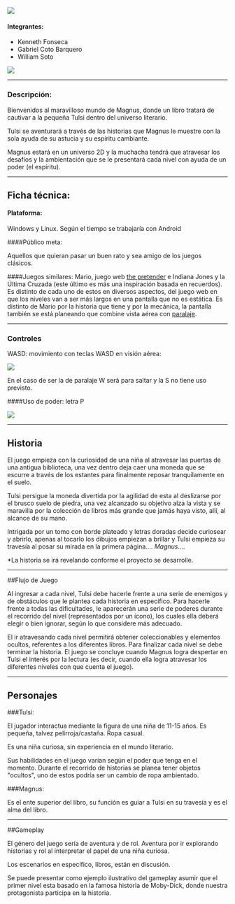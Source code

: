 ![](https://fbcdn-sphotos-a-a.akamaihd.net/hphotos-ak-frc1/t1.0-9/1976959_10203676119802471_212604512_n.jpg)

#### Integrantes:

- Kenneth Fonseca
- Gabriel Coto Barquero
- William Soto


![](https://scontent-a-lga.xx.fbcdn.net/hphotos-ash3/t1.0-9/1920430_10203676319687468_1409221105_n.jpg)

****

### Descripción:

Bienvenidos al maravilloso mundo de Magnus, donde un libro tratará de cautivar a la pequeña Tulsi dentro del universo literario. 

Tulsi se aventurará a través de las historias que Magnus le muestre con la sola ayuda de su astucia y su espíritu cambiante. 

Magnus estará en un universo 2D y la muchacha tendrá que atravesar los desafíos y la ambientación que se le presentará cada nivel con ayuda de un poder (el espíritu).


***

## Ficha técnica:

#### Plataforma: 

Windows y Linux. Según el tiempo se trabajaría con Android

####Público meta: 

Aquellos que quieran pasar un buen rato y sea amigo de los juegos clásicos.

####Juegos similares: 
Mario, juego web [the pretender](http://www.agame.com/game/the-pretender-part-one) e Indiana Jones y la Última Cruzada (este último es más una inspiración basada en recuerdos). Es distinto de cada uno de estos en diversos aspectos, del juego web en que los niveles van a ser más largos en una pantalla que no es estática. Es distinto de Mario por la historia que tiene y por la mecánica, la pantalla también se está planeando que combine vista aérea con [paralaje](http://upload.wikimedia.org/wikipedia/commons/1/16/Parallax-scroll-example.gif).

***

### Controles

WASD: movimiento con teclas WASD en visión aérea:

![](http://img2.wikia.nocookie.net/__cb20110903231601/roblox/images/f/fc/Controls.png) 

En el caso de ser la de paralaje W será para saltar y la S no tiene uso previsto. 


####Uso de poder: letra P

![](http://ashleyee.com/media/blogs/rice/images/p1010689.jpg)

****

## Historia ##

El juego empieza con la curiosidad de una niña al atravesar las puertas de una antigua biblioteca, una vez dentro deja caer una moneda que se escurre a través de los estantes para finalmente reposar tranquilamente en el suelo. 

Tulsi persigue la moneda divertida por la agilidad de esta al deslizarse por el brusco suelo de piedra, una vez alcanzado su objetivo alza la vista y se maravilla por la colección de libros más grande que jamás haya visto, allí, al alcance de su mano.

Intrigada por un tomo con borde plateado y letras doradas decide curiosear y abrirlo, apenas al tocarlo los dibujos empiezan a brillar y Tulsi empieza su travesía al posar su mirada en la primera página.... *Magnus*....

*La historia se irá revelando conforme el proyecto se desarrolle.

***

##Flujo de Juego

Al ingresar a cada nivel, Tulsi debe hacerle frente a una serie de enemigos y de obstáculos que le plantea cada historia en específico. Para hacerle frente a todas las dificultades, le aparecerán una serie de poderes durante el recorrido del nivel (representados por un ícono), los cuales ella deberá elegir o bien ignorar, según lo que considere más adecuado.

El ir atravesando cada nivel permitirá obtener coleccionables y elementos ocultos, referentes a los diferentes libros. Para finalizar cada nivel se debe terminar la historia. El juego se concluye cuando Magnus logra despertar en Tulsi el interés por la lectura (es decir, cuando ella logra atravesar los diferentes niveles con que cuenta el juego).


***

## Personajes

###Tulsi: 

El jugador interactua mediante la figura de una niña de 11-15 años. Es pequeña, talvez pelirroja/castaña. Ropa casual. 

Es una niña curiosa,  sin experiencia en el mundo literario.  

Sus habilidades en el juego varían según el poder que tenga en el momento. Durante el recorrido de historias se planea tener objetos "ocultos", uno de estos podría ser un cambio de ropa ambientado.

###Magnus: 

Es el ente superior del libro, su función es guiar a Tulsi en su travesía y es el alma del libro.

***

##Gameplay

El género del juego sería de aventura y de rol. Aventura por ir explorando historias y rol al interpretar el papel de una niña curiosa.

Los escenarios en específico, libros, están en discusión. 

Se puede presentar como ejemplo ilustrativo del gameplay asumir que el primer nivel esta basado en la famosa historia de Moby-Dick, donde nuestra protagonista participa en la historia. 




